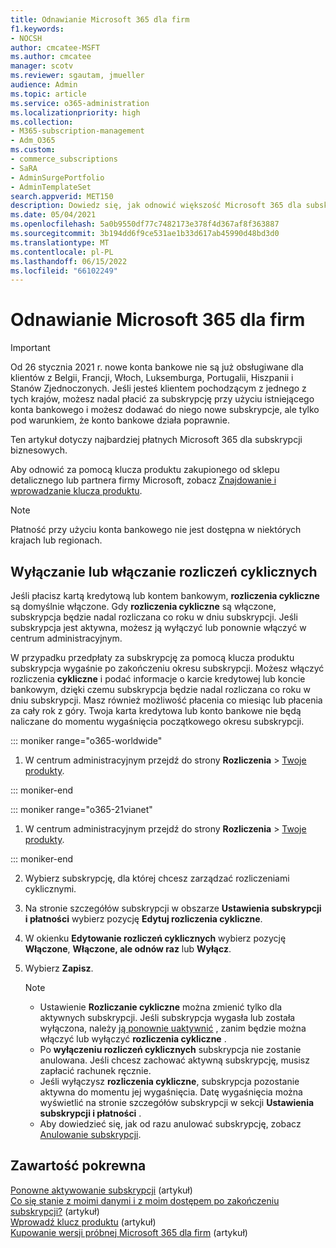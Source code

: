 ```yaml
---
title: Odnawianie Microsoft 365 dla firm
f1.keywords:
- NOCSH
author: cmcatee-MSFT
ms.author: cmcatee
manager: scotv
ms.reviewer: sgautam, jmueller
audience: Admin
ms.topic: article
ms.service: o365-administration
ms.localizationpriority: high
ms.collection:
- M365-subscription-management
- Adm_O365
ms.custom:
- commerce_subscriptions
- SaRA
- AdminSurgePortfolio
- AdminTemplateSet
search.appverid: MET150
description: Dowiedz się, jak odnowić większość Microsoft 365 dla subskrypcji biznesowych, wyłączając lub włączając rozliczenia cykliczne.
ms.date: 05/04/2021
ms.openlocfilehash: 5a0b9550df77c7482173e378f4d367af8f363887
ms.sourcegitcommit: 3b194dd6f9ce531ae1b33d617ab45990d48bd3d0
ms.translationtype: MT
ms.contentlocale: pl-PL
ms.lasthandoff: 06/15/2022
ms.locfileid: "66102249"
---
```

# <a name="renew-microsoft-365-for-business"></a>Odnawianie Microsoft 365 dla firm

> [!IMPORTANT]
> Od 26 stycznia 2021 r. nowe konta bankowe nie są już obsługiwane dla klientów z Belgii, Francji, Włoch, Luksemburga, Portugalii, Hiszpanii i Stanów Zjednoczonych. Jeśli jesteś klientem pochodzącym z jednego z tych krajów, możesz nadal płacić za subskrypcję przy użyciu istniejącego konta bankowego i możesz dodawać do niego nowe subskrypcje, ale tylko pod warunkiem, że konto bankowe działa poprawnie.

Ten artykuł dotyczy najbardziej płatnych Microsoft 365 dla subskrypcji biznesowych.
  
Aby odnowić za pomocą klucza produktu zakupionego od sklepu detalicznego lub partnera firmy Microsoft, zobacz [Znajdowanie i wprowadzanie klucza produktu](../enter-your-product-key.md).

> [!NOTE]
> Płatność przy użyciu konta bankowego nie jest dostępna w niektórych krajach lub regionach.
  
## <a name="turn-recurring-billing-off-or-on"></a>Wyłączanie lub włączanie rozliczeń cyklicznych

Jeśli płacisz kartą kredytową lub kontem bankowym, **rozliczenia cykliczne** są domyślnie włączone. Gdy **rozliczenia cykliczne** są włączone, subskrypcja będzie nadal rozliczana co roku w dniu subskrypcji. Jeśli subskrypcja jest aktywna, możesz ją wyłączyć lub ponownie włączyć w centrum administracyjnym.
  
W przypadku przedpłaty za subskrypcję za pomocą klucza produktu subskrypcja wygaśnie po zakończeniu okresu subskrypcji. Możesz włączyć rozliczenia **cykliczne** i podać informacje o karcie kredytowej lub koncie bankowym, dzięki czemu subskrypcja będzie nadal rozliczana co roku w dniu subskrypcji. Masz również możliwość płacenia co miesiąc lub płacenia za cały rok z góry. Twoja karta kredytowa lub konto bankowe nie będą naliczane do momentu wygaśnięcia początkowego okresu subskrypcji.

::: moniker range="o365-worldwide"

1. W centrum administracyjnym przejdź do strony **Rozliczenia** \> <a href="https://go.microsoft.com/fwlink/p/?linkid=842054" target="_blank">Twoje produkty</a>.

::: moniker-end

::: moniker range="o365-21vianet"

1. W centrum administracyjnym przejdź do strony **Rozliczenia** \> <a href="https://go.microsoft.com/fwlink/p/?linkid=850626" target="_blank">Twoje produkty</a>.

::: moniker-end

2. Wybierz subskrypcję, dla której chcesz zarządzać rozliczeniami cyklicznymi.
3. Na stronie szczegółów subskrypcji w obszarze **Ustawienia subskrypcji i płatności** wybierz pozycję **Edytuj rozliczenia cykliczne**.
4. W okienku **Edytowanie rozliczeń cyklicznych** wybierz pozycję **Włączone**, **Włączone, ale odnów raz** lub **Wyłącz**.
5. Wybierz **Zapisz**.

    > [!NOTE]
    >
    > - Ustawienie **Rozliczanie cykliczne** można zmienić tylko dla aktywnych subskrypcji. Jeśli subskrypcja wygasła lub została wyłączona, należy [ją ponownie uaktywnić](reactivate-your-subscription.md) , zanim będzie można włączyć lub wyłączyć **rozliczenia cykliczne** .
    > - Po **wyłączeniu rozliczeń cyklicznych** subskrypcja nie zostanie anulowana. Jeśli chcesz zachować aktywną subskrypcję, musisz zapłacić rachunek ręcznie.
    > - Jeśli wyłączysz **rozliczenia cykliczne**, subskrypcja pozostanie aktywna do momentu jej wygaśnięcia. Datę wygaśnięcia można wyświetlić na stronie szczegółów subskrypcji w sekcji **Ustawienia subskrypcji i płatności** .
    > - Aby dowiedzieć się, jak od razu anulować subskrypcję, zobacz [Anulowanie subskrypcji](cancel-your-subscription.md).

## <a name="related-content"></a>Zawartość pokrewna

[Ponowne aktywowanie subskrypcji](reactivate-your-subscription.md) (artykuł)\
[Co się stanie z moimi danymi i z moim dostępem po zakończeniu subskrypcji?](what-if-my-subscription-expires.md) (artykuł)\
[Wprowadź klucz produktu](../enter-your-product-key.md) (artykuł)\
[Kupowanie wersji próbnej Microsoft 365 dla firm](../try-or-buy-microsoft-365.md) (artykuł)

